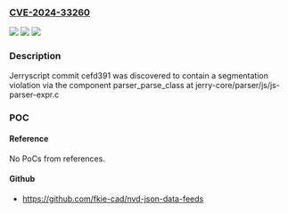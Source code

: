 ### [CVE-2024-33260](https://cve.mitre.org/cgi-bin/cvename.cgi?name=CVE-2024-33260)
![](https://img.shields.io/static/v1?label=Product&message=n%2Fa&color=blue)
![](https://img.shields.io/static/v1?label=Version&message=n%2Fa&color=blue)
![](https://img.shields.io/static/v1?label=Vulnerability&message=n%2Fa&color=brighgreen)

### Description

Jerryscript commit cefd391 was discovered to contain a segmentation violation via the component parser_parse_class at jerry-core/parser/js/js-parser-expr.c

### POC

#### Reference
No PoCs from references.

#### Github
- https://github.com/fkie-cad/nvd-json-data-feeds


